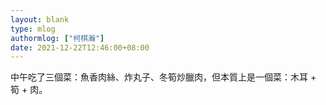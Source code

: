 ```yaml
---
layout: blank
type: mlog
authormlog: ["柯棋瀚"]
date: 2021-12-22T12:46:00+08:00
---
```


中午吃了三個菜：魚香肉絲、炸丸子、冬筍炒臘肉，但本質上是一個菜：木耳 + 筍 + 肉。
